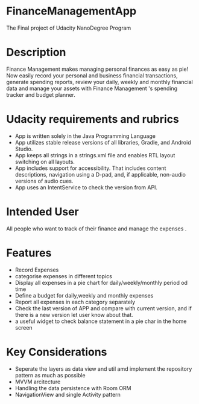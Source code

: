 # FinanceManagementApp
The Final project of Udacity NanoDegree Program
# Description 
Finance Management makes managing personal finances as easy as pie! Now easily record your personal and business financial transactions, generate spending reports, review your daily, weekly and monthly financial data and manage your assets with Finance Management 's spending tracker and budget planner.
  
 # Udacity requirements and rubrics
 - App is written solely in the Java Programming Language
 - App utilizes stable release versions of all libraries, Gradle, and Android Studio.
 - App keeps all strings in a strings.xml file and enables RTL layout switching on all layouts.
 - App includes support for accessibility. That includes content descriptions, navigation using a D-pad, and, if applicable, non-audio versions of audio cues.
 - App uses an IntentService to check the version from API. 
 
# Intended User
All people who want to track of their finance and manage the expenses .

# Features
 - Record Expenses
 - categorise expenses in different topics 
 - Display all expenses in a pie chart for daily/weekly/monthly period od time
 - Define a budget for daily,weekly and monthly expenses 
 - Report all expenses in each category separately
 - Check the last version of APP and compare with current version, and if there is a new version let user know about that.
 - a useful widget to check balance statement in a pie char in the home screen

# Key Considerations

- Seperate the layers as data view and util amd implement the repository pattern as much as possible
- MVVM arcitecture
- Handling the data persistence with Room ORM
- NavigationView and single Activity pattern

#
